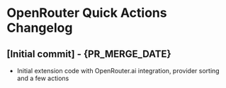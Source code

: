 # OpenRouter Quick Actions Changelog

## [Initial commit] - {PR_MERGE_DATE}

- Initial extension code with OpenRouter.ai integration, provider sorting and a few actions
